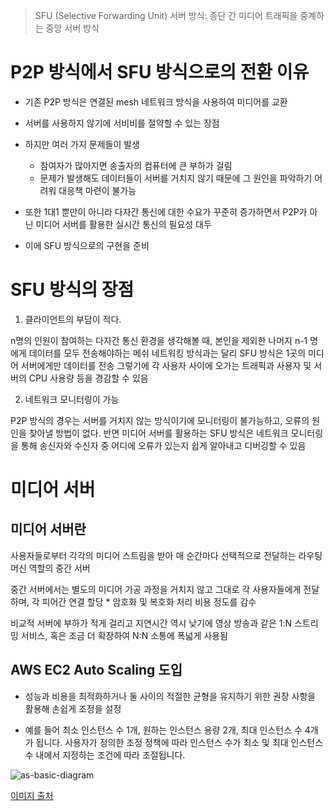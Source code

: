 > SFU (Selective Forwarding Unit) 서버 방식: 종단 간 미디어 트래픽을 중계하는 중앙 서버 방식

# P2P 방식에서 SFU 방식으로의 전환 이유

- 기존 P2P 방식은 연결된 mesh 네트워크 방식을 사용하여 미디어를 교환
- 서버를 사용하지 않기에 서비비를 절약할 수 있는 장점

- 하지만 여러 가지 문제들이 발생

  - 참여자가 많아지면 송출자의 컴퓨터에 큰 부하가 걸림
  - 문제가 발생해도 데이터들이 서버를 거치지 않기 때문에 그 원인을 파악하기 어려워 대응책 마련이 불가능

- 또한 1대1 뿐만이 아니라 다자간 통신에 대한 수요가 꾸준히 증가하면서 P2P가 아닌 미디어 서버를 활용한 실시간 통신의 필요성 대두
- 이에 SFU 방식으로의 구현을 준비

# SFU 방식의 장점

1. 클라이언트의 부담이 적다.

n명의 인원이 참여하는 다자간 통신 환경을 생각해볼 때, 본인을 제외한 나머지 n-1 명에게 데이터를 모두 전송해야하는 메쉬 네트워킹 방식과는 달리 SFU 방식은 1곳의 미디어 서버에게만 데이터를 전송
그렇기에 각 사용자 사이에 오가는 트래픽과 사용자 및 서버의 CPU 사용량 등을 경감할 수 있음

2. 네트워크 모니터링이 가능

P2P 방식의 경우는 서버를 거치지 않는 방식이기에 모니터링이 불가능하고, 오류의 원인을 찾아낼 방법이 없다. 반면 미디어 서버를 활용하는 SFU 방식은 네트워크 모니터링을 통해 송신자와 수신자 중 어디에 오류가 있는지 쉽게 알아내고 디버깅할 수 있음

# 미디어 서버

## 미디어 서버란

사용자들로부터 각각의 미디어 스트림을 받아 매 순간마다 선택적으로 전달하는 라우팅 머신 역할의 중간 서버

중간 서버에서는 별도의 미디어 가공 과정을 거치지 않고 그대로 각 사용자들에게 전달하며, 각 피어간 연결 할당 \* 암호화 및 복호화 처리 비용 정도를 감수

비교적 서버에 부하가 적게 걸리고 지연시간 역시 낮기에 영상 방송과 같은 1:N 스트리밍 서비스, 혹은 조금 더 확장하여 N:N 소통에 폭넓게 사용됨

## AWS EC2 Auto Scaling 도입

- 성능과 비용을 최적화하거나 둘 사이의 적절한 균형을 유지하기 위한 권장 사항을 활용해 손쉽게 조정을 설정

- 예를 들어 최소 인스턴스 수 1개, 원하는 인스턴스 용량 2개, 최대 인스턴스 수 4개가 됩니다. 사용자가 정의한 조정 정책에 따라 인스턴스 수가 최소 및 최대 인스턴스 수 내에서 지정하는 조건에 따라 조절됩니다.

![as-basic-diagram](https://user-images.githubusercontent.com/87928719/151394958-33c59c56-5913-4a9c-b8bf-2597da7d9003.png)

[이미지 출처](https://docs.aws.amazon.com/ko_kr/autoscaling/ec2/userguide/what-is-amazon-ec2-auto-scaling.html)